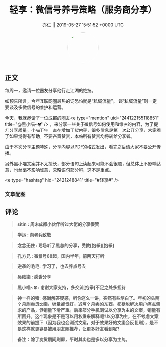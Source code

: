 <h1 align="center">轻享：微信号养号策略（服务商分享）</h1>




<p align="center">
    <a>亦仁 || 2019-05-27 15:51:52 &#43;0000 UTC</a>
</p>

<div align="center">
    <img src="https://images.zsxq.com/Fn3NQqCN8nuGF86yZPXSbEsl0mb3?e=1590940799&amp;token=kIxbL07-8jAj8w1n4s9zv64FuZZNEATmlU_Vm6zD:pfbNc8W3hS0oYG_hyXXh_rHMHuc=" width="100" height="100" style="border:1px solid;border-radius:50%; color:#ffffff"/>
</div>




## 正文

<div>
每周一，邀请一位圈友分享他行走江湖的绝技。

如预告所言，今年互联网圈最热的词恐怕就是“私域流量”。 谈“私域流量”则一定要谈及多微信号的维护和运营。

今天，我就邀请了一位成都的圈友&lt;e type=&#34;mention&#34; uid=&#34;244122155118851&#34; title=&#34;@黑小喵~🍀&#34; /&gt;      ，来分享一些关于微信号如何使用和维护的内容，为了提升分享质量，小喵下午一直在增加干货内容，很多信息是第一次公开分享，大家看了如果觉得有帮助，不要吝啬赞赏，本帖所有赞赏均将转给分享者。

由于本次分享主题特殊，分享内容以PDF的格式发出，看完之后请大家不要公开传播。

另外黑小喵文案并不太擅长，部分语句上读起来可能不会很顺，但总体上不影响达意，也丝毫不影响诚意，忽略语句部分吧，这不是重点。

&lt;e type=&#34;hashtag&#34; hid=&#34;2421248841&#34; title=&#34;#轻享#&#34; /&gt;
</div>

### 文章配图

<div class="image" align="center">

</div>


## 评论

<div align="left">
<div>

<blockquote >
<span> <strong>sitin : 周末成都小伙伴听过大佬的分享很赞 </strong></span>
</blockquote>

<blockquote >
<span> <strong>学运 : 向老兵致敬 </strong></span>
</blockquote>

<blockquote >
<span> <strong>念念无住 : 现场听了黑总的分享，受教[抱拳][抱拳] </strong></span>
</blockquote>

<blockquote >
<span> <strong>孔方兄 : 微信号68起，国内半年，前两天打听 </strong></span>
</blockquote>

<blockquote >
<span> <strong>逆袭的毛毛 : 学习了，也去养点号去 </strong></span>
</blockquote>

<blockquote >
<span> <strong>吴陆柒 : 感谢分享 </strong></span>
</blockquote>

<blockquote >
<span> <strong>黑小喵~🍀 : 谢谢大家支持，多交流[抱拳]不足之处多担待 </strong></span>
</blockquote>

<blockquote >
<span> <strong>神一样的猪 : 感谢解答疑惑，听你这么一讲，突然有些明白了。年初的头两个月刷卖货文案，销量都很好，近两个月卖的东西，都是能解决用户痛点需求的产品，但销量下滑严重。后来部分手机测试以分享为主的文案，销量有所回升。这个现象是不是可以用权重来解释呢?以分享为主，在不考虑文案效果的前提下（因为我也会测试文案，对于效果好的文案会反复刷），是不是这样就更容易被用朋友圈推荐，让更多好友看到呢?

备注：除了卖货期间刷屏，平时其实也是多以分享为主的。 </strong></span>
</blockquote>

</div>
</div>